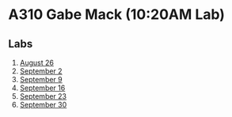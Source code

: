 # A310 Gabe Mack (10:20AM Lab)
## Labs
1. [August 26](https://github.com/c212/a310-fall2022-grmack/tree/main/0826)
2. [September 2](https://github.com/c212/a310-fall2022-grmack/tree/main/0902)
3. [September 9](https://github.com/c212/a310-fall2022-grmack/tree/main/0909)
4. [September 16]()
5. [September 23]()
6. [September 30]()
